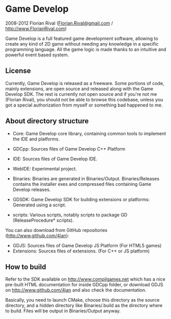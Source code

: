 Game Develop
============
2008-2012 Florian Rival (Florian.Rival@gmail.com / http://www.FlorianRival.com)

Game Develop is a full featured game development software, allowing to create any kind of 2D game without needing any knowledge
in a specific programming language. All the game logic is made thanks to an intuitive and powerful event based system.

License
-------

Currently, Game Develop is released as a freeware.
Some portions of code, mainly extensions, are open source and released along with the Game Develop SDK.
The rest is currently not open source and if you're not me (Florian Rival), you should not be able to browse this codebase, unless
you got a special authorization from myself or something bad happened to me.

About directory structure
-------------------------

* Core: Game Develop core library, containing common tools to implement the IDE and platforms.
* GDCpp: Sources files of Game Develop C++ Platform
* IDE: Sources files of Game Develop IDE.
* WebIDE: Experimental project.

* Binaries: Binaries are generated in Binaries/Output. Binaries/Releases contains the installer exes and compressed files containing Game Develop releases.
* GDSDK: Game Develop SDK for building extensions or platforms: Generated using a script.

* scripts: Various scripts, notably scripts to package GD (ReleaseProcedure* scripts).

You can also download from GitHub repositories (http://www.github.com/4ian):
* GDJS: Sources files of Game Develop JS Platform (For HTML5 games)
* Extensions: Sources files of extensions. (For C++ or JS platform)

How to build
------------

Refer to the SDK available on http://www.compilgames.net which has a nice pre-built HTML documentation for
inside GDCpp folder, or download GDJS on http://www.github.com/4ian and also check the documentation.

Basically, you need to launch CMake, choose this directory as the source directory, and a hidden directory
like Binaries/.build as the directory where to build. Files will be output in Binaries/Output anyway.
